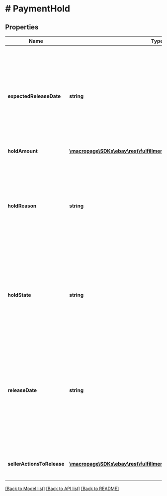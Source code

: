# # PaymentHold

## Properties

Name | Type | Description | Notes
------------ | ------------- | ------------- | -------------
**expectedReleaseDate** | **string** | The date and time that the payment being held is expected to be released to the seller. This timestamp is in ISO 8601 format, which uses the 24-hour Universal Coordinated Time (UTC) clock. This field will be returned if known by eBay. Format: YYYY-MM-DDTHH:MM:SS.SSSZ Example: 2015-08-04T19:09:02.768Z | [optional] 
**holdAmount** | [**\macropage\SDKs\ebay\rest\fulfillment\Model\Amount**](Amount.md) |  | [optional] 
**holdReason** | **string** | The reason that the payment is being held. A seller&#39;s payment may be helf for a number of reasons, including when the seller is new, the seller&#39;s level is below standard, or if a return case or &#39;Significantly not as described&#39; case is pending against the seller. This field is always returned with the paymentHolds array. | [optional] 
**holdState** | **string** | The current stage or condition of the hold. This field is always returned with the paymentHolds array. Applicable values: HELD HELD_PENDING NOT_HELD RELEASE_CONFIRMED RELEASE_FAILED RELEASE_PENDING RELEASED | [optional] 
**releaseDate** | **string** | The date and time that the payment being held was actually released to the seller. This timestamp is in ISO 8601 format, which uses the 24-hour Universal Coordinated Time (UTC) clock. This field is not returned until the seller&#39;s payment is actually released into the seller&#39;s account. Format: YYYY-MM-DDTHH:MM:SS.SSSZ Example: 2015-08-04T19:09:02.768Z | [optional] 
**sellerActionsToRelease** | [**\macropage\SDKs\ebay\rest\fulfillment\Model\SellerActionsToRelease[]**](SellerActionsToRelease.md) | A list of one or more possible actions that the seller can take to expedite the release of the payment hold. | [optional] 

[[Back to Model list]](../../README.md#documentation-for-models) [[Back to API list]](../../README.md#documentation-for-api-endpoints) [[Back to README]](../../README.md)


